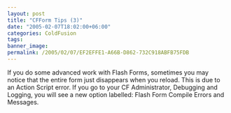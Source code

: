 ```yaml
---
layout: post
title: "CFForm Tips (3)"
date: "2005-02-07T18:02:00+06:00"
categories: ColdFusion 
tags: 
banner_image: 
permalink: /2005/02/07/EF2EFFE1-A66B-D862-732C918ABFB75FDB
---
```


If you do some advanced work with Flash Forms, sometimes you may notice that the entire form just disappears when you reload. This is due to an Action Script error. If you go to your CF Administrator, Debugging and Logging, you will see a new option labelled: Flash Form Compile Errors and Messages.